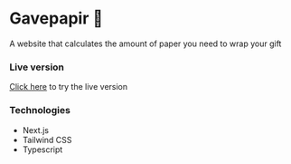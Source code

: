 # Gavepapir 🎁

A website that calculates the amount of paper you need to wrap your gift

### Live version

[Click here](https://gavepapir.vercel.app/) to try the live version

### Technologies

- Next.js
- Tailwind CSS
- Typescript